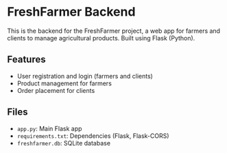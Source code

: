 # FreshFarmer Backend 
 
This is the backend for the FreshFarmer project, a web app for farmers and clients to manage agricultural products. Built using Flask (Python). 
 
## Features 
- User registration and login (farmers and clients) 
- Product management for farmers 
- Order placement for clients 
 
## Files 
- `app.py`: Main Flask app 
- `requirements.txt`: Dependencies (Flask, Flask-CORS) 
- `freshfarmer.db`: SQLite database 
